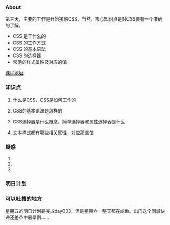 ### About

第三天，主要的工作是开始接触CSS，当然，核心知识点是对CSS要有一个准确的了解。

- CSS 是干什么的
- CSS 的工作方式
- CSS 的基本语法
- CSS 的选择器
- 常见的样式属性及对应的值

[课程地址](http://ife.baidu.com/course/detail/id/37)

### 知识点

1. 什么是CSS，CSS是如何工作的

2. CSS的基本语法是怎样的

3. CSS选择器是什么概念，简单选择器和属性选择器是什么

4. 文本样式都有哪些相关属性，对应那些值

### 疑惑

1. 

2. 

3. 

### 明日计划



### 可以吐槽的地方

星期五的明日计划是完成day003，但是星期六一整天都在咸鱼。出门送个同城快递还差点中暑晕倒……